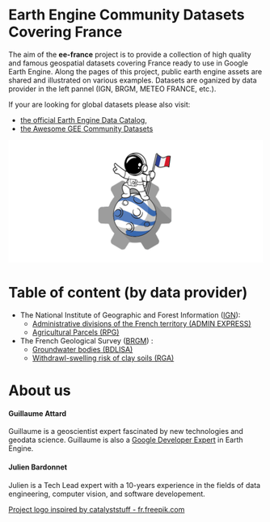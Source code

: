 # Earth Engine Community Datasets Covering France

The aim of the **ee-france** project is to provide a collection of high quality and famous geospatial datasets covering France ready to use in Google Earth Engine. Along the pages of this project, public earth engine assets are shared and illustrated on various examples. Datasets are oganized by data provider in the left pannel (IGN, BRGM, METEO FRANCE, etc.).

If your are looking for global datasets please also visit:

 - [the official Earth Engine Data Catalog](https://developers.google.com/earth-engine/datasets/catalog),
 - [the Awesome GEE Community Datasets](https://samapriya.github.io/awesome-gee-community-datasets/)

 ![logo-projet](/assets/images/logo-ee-france.png)

# Table of content (by data provider)

- The National Institute of Geographic and Forest Information ([IGN](https://www.ign.fr/)):
    - [Administrative divisions of the French territory (ADMIN EXPRESS)](https://geodatafr.github.io/administrative/ADMIN_EXPRESS_Administrative_boundaries/)
    - [Agricultural Parcels (RPG)](https://geodatafr.github.io/agriculture/RPG_Agricultural-parcels/)
- The French Geological Survey ([BRGM](https://www.brgm.fr/en)) :
    - [Groundwater bodies (BDLISA)](https://geodatafr.github.io/hydrology/BDLISA_Groundwater-bodies/)
    - [Withdrawl-swelling risk of clay soils (RGA)](https://geodatafr.github.io/georisks/RGA_Withdrawl-swelling_risk_of_clay_soils/)


# About us

#### Guillaume Attard
 Guillaume is a geoscientist expert fascinated by new technologies and geodata science. Guillaume is also a [Google Developer Expert](https://developers.google.com/community/experts/directory) in Earth Engine.

#### Julien Bardonnet
Julien is a Tech Lead expert with a 10-years experience in the fields of data engineering, computer vision, and software developement.


<a href="https://fr.freepik.com/vecteurs/astronaute-mignon">Project logo inspired by catalyststuff - fr.freepik.com</a>
